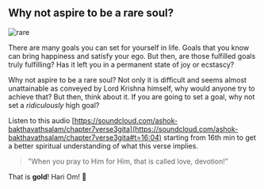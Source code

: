 <!-- title: Rare souls are rare! -->

## Why not aspire to be a rare soul?

![rare](https://bit.ly/35MkvcV)

There are many goals you can set for yourself in life. Goals that you know can bring happiness and satisfy your ego. But then, are those fulfilled goals truly fulfilling? Has it left you in a permanent state of joy or ecstascy? 

Why not aspire to be a rare soul? Not only it is difficult and seems almost unattainable as conveyed by Lord Krishna himself, why would anyone try to achieve that? But then, think about it. If you are going to set a goal, why not set a *ridiculously* high goal? 

Listen to this audio [https://soundcloud.com/ashok-bakthavathsalam/chapter7verse3gita](https://soundcloud.com/ashok-bakthavathsalam/chapter7verse3gita#t=16:04) starting from 16th min to get a better spiritual understanding of what this verse implies. 
> "When you pray to Him for Him, that is called love, devotion!"

That is **gold**! Hari Om! 🙏



